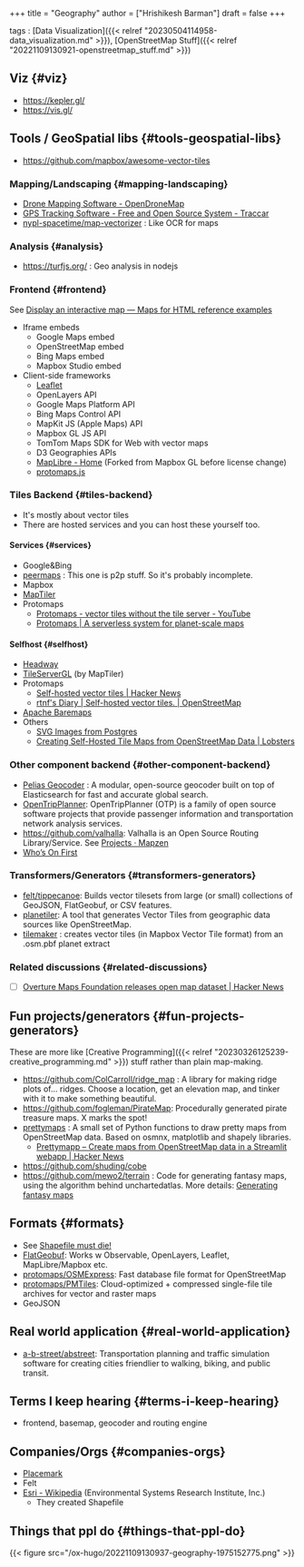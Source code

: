 +++
title = "Geography"
author = ["Hrishikesh Barman"]
draft = false
+++

tags
: [Data Visualization]({{< relref "20230504114958-data_visualization.md" >}}), [OpenStreetMap Stuff]({{< relref "20221109130921-openstreetmap_stuff.md" >}})


## Viz {#viz}

-   <https://kepler.gl/>
-   <https://vis.gl/>


## Tools / GeoSpatial libs {#tools-geospatial-libs}

-   <https://github.com/mapbox/awesome-vector-tiles>


### Mapping/Landscaping {#mapping-landscaping}

-   [Drone Mapping Software - OpenDroneMap](https://www.opendronemap.org/)
-   [GPS Tracking Software - Free and Open Source System - Traccar](https://www.traccar.org/)
-   [nypl-spacetime/map-vectorizer](https://github.com/nypl-spacetime/map-vectorizer) : Like OCR for maps


### Analysis {#analysis}

-   <https://turfjs.org/> : Geo analysis in nodejs


### Frontend {#frontend}

See [Display an interactive map — Maps for HTML reference examples](https://maps4html.org/HTML-Map-Element-UseCases-Requirements/examples/create-map.html)

-   Iframe embeds
    -   Google Maps embed
    -   OpenStreetMap embed
    -   Bing Maps embed
    -   Mapbox Studio embed
-   Client-side frameworks
    -   [Leaflet](https://leafletjs.com/)
    -   OpenLayers API
    -   Google Maps Platform API
    -   Bing Maps Control API
    -   MapKit JS (Apple Maps) API
    -   Mapbox GL JS API
    -   TomTom Maps SDK for Web with vector maps
    -   D3 Geographies APIs
    -   [MapLibre - Home](https://maplibre.org/) (Forked from Mapbox GL before license change)
    -   [protomaps.js](https://github.com/protomaps/protomaps.js)


### Tiles Backend {#tiles-backend}

-   It's mostly about vector tiles
-   There are hosted services and you can host these yourself too.


#### Services {#services}

-   Google&amp;Bing
-   [peermaps](https://peermaps.org/) : This one is p2p stuff. So it's probably incomplete.
-   Mapbox
-   [MapTiler](https://www.maptiler.com/)
-   Protomaps
    -   [Protomaps - vector tiles without the tile server - YouTube](https://www.youtube.com/watch?v=dF9UuVKOf34)
    -   [Protomaps | A serverless system for planet-scale maps](https://protomaps.com/)


#### Selfhost {#selfhost}

-   [Headway](https://github.com/headwaymaps/headway)
-   [TileServerGL](http://tileserver.org/) (by MapTiler)
-   Protomaps
    -   [Self-hosted vector tiles | Hacker News](https://news.ycombinator.com/item?id=34530217)
    -   [rtnf's Diary | Self-hosted vector tiles. | OpenStreetMap](https://www.openstreetmap.org/user/rtnf/diary/400836)
-   [Apache Baremaps](https://news.ycombinator.com/item?id=36106695)
-   Others
    -   [SVG Images from Postgres](https://www.crunchydata.com/blog/svg-images-from-postgis)
    -   [Creating Self-Hosted Tile Maps from OpenStreetMap Data | Lobsters](https://lobste.rs/s/84wg6t/creating_self_hosted_tile_maps_from)


### Other component backend {#other-component-backend}

-   [Pelias Geocoder](https://www.pelias.io/) : A modular, open-source geocoder built on top of Elasticsearch for fast and accurate global search.
-   [OpenTripPlanner](https://www.opentripplanner.org/): OpenTripPlanner (OTP) is a family of open source software projects that provide passenger information and transportation network analysis services.
-   <https://github.com/valhalla>: Valhalla is an Open Source Routing Library/Service. See [Projects · Mapzen](https://www.mapzen.com/projects/)
-   [Who’s On First](https://www.whosonfirst.org/)


### Transformers/Generators {#transformers-generators}

-   [felt/tippecanoe](https://github.com/felt/tippecanoe): Builds vector tilesets from large (or small) collections of GeoJSON, FlatGeobuf, or CSV features.
-   [planetiler](https://github.com/onthegomap/planetiler): A tool that generates Vector Tiles from geographic data sources like OpenStreetMap.
-   [tilemaker](https://github.com/systemed/tilemaker) : creates vector tiles (in Mapbox Vector Tile format) from an .osm.pbf planet extract


### Related discussions {#related-discussions}

-   [ ] [Overture Maps Foundation releases open map dataset | Hacker News](https://news.ycombinator.com/item?id=36879461)


## Fun projects/generators {#fun-projects-generators}

These are more like [Creative Programming]({{< relref "20230326125239-creative_programming.md" >}}) stuff rather than plain map-making.

-   <https://github.com/ColCarroll/ridge_map> : A library for making ridge plots of... ridges. Choose a location, get an elevation map, and tinker with it to make something beautiful.
-   <https://github.com/fogleman/PirateMap>: Procedurally generated pirate treasure maps. X marks the spot!
-   [prettymaps](https://github.com/marceloprates/prettymaps) : A small set of Python functions to draw pretty maps from OpenStreetMap data. Based on osmnx, matplotlib and shapely libraries.
    -   [Prettymapp – Create maps from OpenStreetMap data in a Streamlit webapp | Hacker News](https://news.ycombinator.com/item?id=37222823)
-   <https://github.com/shuding/cobe>
-   <https://github.com/mewo2/terrain> : Code for generating fantasy maps, using the algorithm behind unchartedatlas. More details: [Generating fantasy maps](https://mewo2.com/notes/terrain/)


## Formats {#formats}

-   See [Shapefile must die!](http://switchfromshapefile.org/)
-   [FlatGeobuf](https://flatgeobuf.org/): Works w Observable, OpenLayers, Leaflet, MapLibre/Mapbox etc.
-   [protomaps/OSMExpress](https://github.com/protomaps/OSMExpress): Fast database file format for OpenStreetMap
-   [protomaps/PMTiles](https://github.com/protomaps/PMTiles): Cloud-optimized + compressed single-file tile archives for vector and raster maps
-   GeoJSON


## Real world application {#real-world-application}

-   [a-b-street/abstreet](https://github.com/a-b-street/abstreet): Transportation planning and traffic simulation software for creating cities friendlier to walking, biking, and public transit.


## Terms I keep hearing {#terms-i-keep-hearing}

-   frontend, basemap, geocoder and routing engine


## Companies/Orgs {#companies-orgs}

-   [Placemark](https://www.placemark.io/)
-   Felt
-   [Esri - Wikipedia](https://en.wikipedia.org/wiki/Esri) (Environmental Systems Research Institute, Inc.)
    -   They created Shapefile


## Things that ppl do {#things-that-ppl-do}

{{< figure src="/ox-hugo/20221109130937-geography-1975152775.png" >}}
